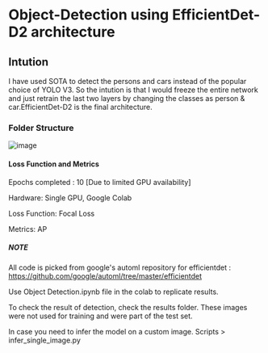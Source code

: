 # Object-Detection using EfficientDet-D2 architecture

## Intution
I have used SOTA to detect the persons and cars instead of the popular choice of YOLO V3. So the intution is that I would freeze the entire network and just retrain the last two layers by changing the classes as person & car.EfficientDet-D2 is the final architecture.

### Folder Structure
![image](https://user-images.githubusercontent.com/48932266/129469546-f6e739a2-29c4-4563-a648-52d6bb72ba47.png)

#### Loss Function and Metrics
Epochs completed : 10 [Due to limited GPU availability]

Hardware: Single GPU, Google Colab

Loss Function: Focal Loss

Metrics: AP

##### NOTE
All code is picked from google's automl repository for efficientdet : https://github.com/google/automl/tree/master/efficientdet

Use Object Detection.ipynb file in the colab to replicate results.

To check the result of detection, check the results folder. These images were not used for training and were part of the test set.

In case you need to infer the model on a custom image. Scripts > infer_single_image.py


